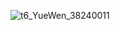 ![t6_YueWen_38240011](https://user-images.githubusercontent.com/17806205/213099055-5bb223ef-76c2-4bbd-a9c3-219e1b79f449.jpg)